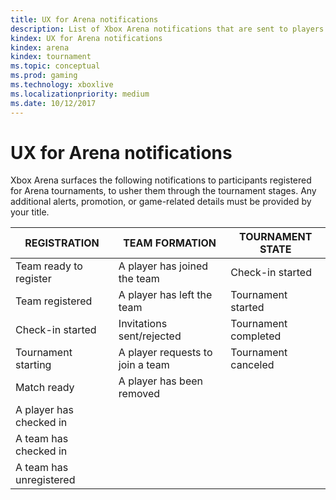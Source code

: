 ```yaml
---
title: UX for Arena notifications
description: List of Xbox Arena notifications that are sent to players to guide them through the tournament stages.
kindex: UX for Arena notifications
kindex: arena
kindex: tournament
ms.topic: conceptual
ms.prod: gaming
ms.technology: xboxlive
ms.localizationpriority: medium
ms.date: 10/12/2017
---
```


# UX for Arena notifications

Xbox Arena surfaces the following notifications to participants registered for Arena tournaments, to usher them through the tournament stages.
Any additional alerts, promotion, or game-related details must be provided by your title.

REGISTRATION | TEAM FORMATION | TOURNAMENT STATE
--- | --- | ---
Team ready to register | A player has joined the team | Check-in started
Team registered    | A player has left the team | Tournament started
Check-in started | Invitations sent/rejected | Tournament completed
Tournament starting | A player requests to join a team | Tournament canceled
Match ready    | A player has been removed |
A player has checked in | |
A team has checked in | |
A team has unregistered | |
